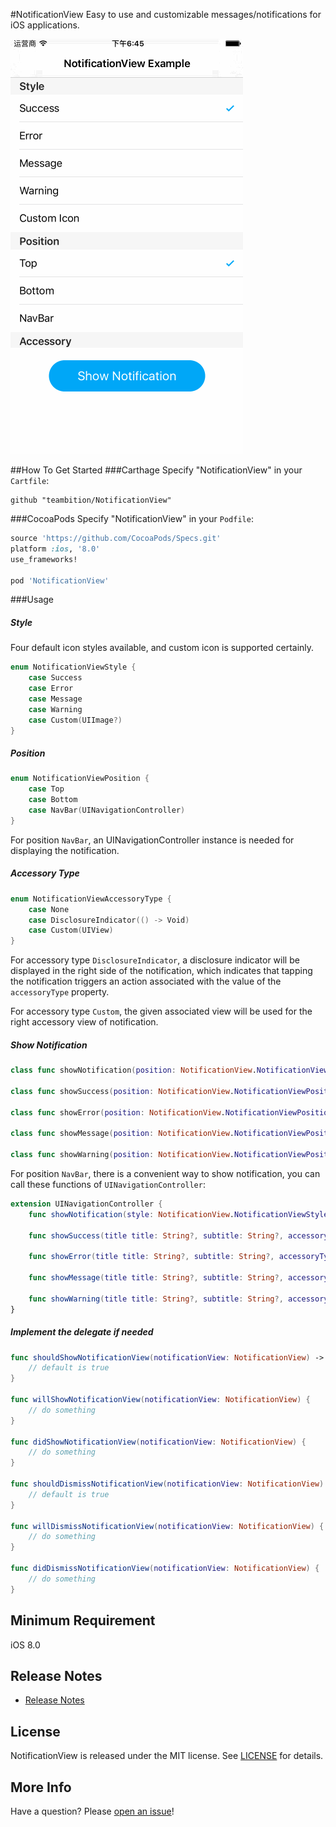 #NotificationView
Easy to use and customizable messages/notifications for iOS applications.

![Example](Gif/NotificationViewExample.gif "NotificationViewExample")

##How To Get Started
###Carthage
Specify "NotificationView" in your ```Cartfile```:
```ogdl 
github "teambition/NotificationView"
```

###CocoaPods
Specify "NotificationView" in your ```Podfile```:
```ruby 
source 'https://github.com/CocoaPods/Specs.git'
platform :ios, '8.0'
use_frameworks!

pod 'NotificationView'
```

###Usage
##### Style
Four default icon styles available, and custom icon is supported certainly.
```swift
enum NotificationViewStyle {
    case Success
    case Error
    case Message
    case Warning
    case Custom(UIImage?)
}
```

##### Position
```swift
enum NotificationViewPosition {
    case Top
    case Bottom
    case NavBar(UINavigationController)
}
```
For position ```NavBar```, an UINavigationController instance is needed for displaying the notification.

##### Accessory Type
```swift
enum NotificationViewAccessoryType {
    case None
    case DisclosureIndicator(() -> Void)
    case Custom(UIView)
}
```
For accessory type ```DisclosureIndicator```, a disclosure indicator will be displayed in the right side of the notification, which indicates that tapping the notification triggers an action associated with the value of the ```accessoryType``` property.

For accessory type ```Custom```, the given associated view will be used for the right accessory view of notification.

##### Show Notification
```swift
class func showNotification(position: NotificationView.NotificationViewPosition = default, style: NotificationView.NotificationViewStyle, title: String?, subtitle: String?, accessoryType: NotificationView.NotificationViewAccessoryType = default) { }

class func showSuccess(position: NotificationView.NotificationViewPosition = default, title: String?, subtitle: String?, accessoryType: NotificationView.NotificationViewAccessoryType = default) { }

class func showError(position: NotificationView.NotificationViewPosition = default, title: String?, subtitle: String?, accessoryType: NotificationView.NotificationViewAccessoryType = default) { }

class func showMessage(position: NotificationView.NotificationViewPosition = default, title: String?, subtitle: String?, accessoryType: NotificationView.NotificationViewAccessoryType = default) { }

class func showWarning(position: NotificationView.NotificationViewPosition = default, title: String?, subtitle: String?, accessoryType: NotificationView.NotificationViewAccessoryType = default) { }
```

For position ```NavBar```, there is a convenient way to show notification, you can call these functions of ```UINavigationController```:
```swift
extension UINavigationController {
    func showNotification(style: NotificationView.NotificationViewStyle, title: String?, subtitle: String?, accessoryType: NotificationView.NotificationViewAccessoryType = default)

    func showSuccess(title title: String?, subtitle: String?, accessoryType: NotificationView.NotificationViewAccessoryType = default)

    func showError(title title: String?, subtitle: String?, accessoryType: NotificationView.NotificationViewAccessoryType = default)

    func showMessage(title title: String?, subtitle: String?, accessoryType: NotificationView.NotificationViewAccessoryType = default)

    func showWarning(title title: String?, subtitle: String?, accessoryType: NotificationView.NotificationViewAccessoryType = default)
}
```

#####  Implement the delegate if needed
```swift
func shouldShowNotificationView(notificationView: NotificationView) -> Bool {
    // default is true
}

func willShowNotificationView(notificationView: NotificationView) {
    // do something
}

func didShowNotificationView(notificationView: NotificationView) {
    // do something
}

func shouldDismissNotificationView(notificationView: NotificationView) -> Bool {
    // default is true
}

func willDismissNotificationView(notificationView: NotificationView) {
    // do something
}

func didDismissNotificationView(notificationView: NotificationView) {
    // do something
}
```

## Minimum Requirement
iOS 8.0

## Release Notes
* [Release Notes](https://github.com/teambition/NotificationView/releases)

## License
NotificationView is released under the MIT license. See [LICENSE](https://github.com/teambition/NotificationView/blob/master/LICENSE.md) for details.

## More Info
Have a question? Please [open an issue](https://github.com/teambition/NotificationView/issues/new)!
